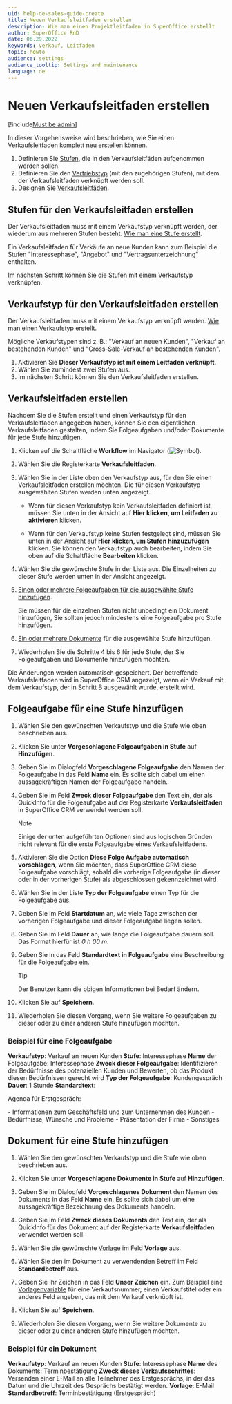 ```yaml
---
uid: help-de-sales-guide-create
title: Neuen Verkaufsleitfaden erstellen
description: Wie man einen Projektleitfaden in SuperOffice erstellt
author: SuperOffice RnD
date: 06.29.2022
keywords: Verkauf, Leitfaden
topic: howto
audience: settings
audience_tooltip: Settings and maintenance
language: de
---
```


# Neuen Verkaufsleitfaden erstellen

[!include[Must be admin](../../../learn/includes/req-admin.md)]

In dieser Vorgehensweise wird beschrieben, wie Sie einen Verkaufsleitfaden komplett neu erstellen können.

1. Definieren Sie [Stufen](#create-stages), die in den Verkaufsleitfäden aufgenommen werden sollen.
2. Definieren Sie den [Vertriebstyp](#create-type) (mit den zugehörigen Stufen), mit dem der Verkaufsleitfaden verknüpft werden soll.
3. Designen Sie [Verkaufsleitfäden](#create-guide).

## <a id="create-stages" />Stufen für den Verkaufsleitfaden erstellen

Der Verkaufsleitfaden muss mit einem Verkaufstyp verknüpft werden, der wiederum aus mehreren Stufen besteht. [Wie man eine Stufe erstellt][2].

Ein Verkaufsleitfaden für Verkäufe an neue Kunden kann zum Beispiel die Stufen "Interessephase", "Angebot" und "Vertragsunterzeichnung" enthalten.

Im nächsten Schritt können Sie die Stufen mit einem Verkaufstyp verknüpfen.

## <a id="create-type" />Verkaufstyp für den Verkaufsleitfaden erstellen

Der Verkaufsleitfaden muss mit einem Verkaufstyp verknüpft werden. [Wie man einen Verkaufstyp erstellt][3].

Mögliche Verkaufstypen sind z. B.: "Verkauf an neuen Kunden", "Verkauf an bestehenden Kunden" und "Cross-Sale-Verkauf an bestehenden Kunden".

1. Aktivieren Sie **Dieser Verkaufstyp ist mit einem Leitfaden verknüpft**.
1. Wählen Sie zumindest zwei Stufen aus.
1. Im nächsten Schritt können Sie den Verkaufsleitfaden erstellen.

## <a id="create-guide" />Verkaufsleitfaden erstellen

Nachdem Sie die Stufen erstellt und einen Verkaufstyp für den Verkaufsleitfaden angegeben haben, können Sie den eigentlichen Verkaufsleitfaden gestalten, indem Sie Folgeaufgaben und/oder Dokumente für jede Stufe hinzufügen.

1. Klicken auf die Schaltfläche **Workflow** im Navigator (![Symbol][img1]).

2. Wählen Sie die Registerkarte **Verkaufsleitfaden**.

3. Wählen Sie in der Liste oben den Verkaufstyp aus, für den Sie einen Verkaufsleitfaden erstellen möchten. Die für diesen Verkaufstyp ausgewählten Stufen werden unten angezeigt.

    * Wenn für diesen Verkaufstyp kein Verkaufsleitfaden definiert ist, müssen Sie unten in der Ansicht auf **Hier klicken, um Leitfaden zu aktivieren** klicken.

    * Wenn für den Verkaufstyp keine Stufen festgelegt sind, müssen Sie unten in der Ansicht auf **Hier klicken, um Stufen hinzuzufügen** klicken. Sie können den Verkaufstyp auch bearbeiten, indem Sie oben auf die Schaltfläche **Bearbeiten** klicken.

4. Wählen Sie die gewünschte Stufe in der Liste aus. Die Einzelheiten zu dieser Stufe werden unten in der Ansicht angezeigt.

5. [Einen oder mehrere Folgeaufgaben für die ausgewählte Stufe hinzufügen](#add-fo-stage).

    Sie müssen für die einzelnen Stufen nicht unbedingt ein Dokument hinzufügen, Sie sollten jedoch mindestens eine Folgeaufgabe pro Stufe hinzufügen.

6. [Ein oder mehrere Dokumente](#add-doc-stage) für die ausgewählte Stufe hinzufügen.

7. Wiederholen Sie die Schritte 4 bis 6 für jede Stufe, der Sie Folgeaufgaben und Dokumente hinzufügen möchten.

Die Änderungen werden automatisch gespeichert. Der betreffende Verkaufsleitfaden wird in SuperOffice CRM angezeigt, wenn ein Verkauf mit dem Verkaufstyp, der in Schritt B ausgewählt wurde, erstellt wird.

## <a id="add-fo-stage" />Folgeaufgabe für eine Stufe hinzufügen

1. Wählen Sie den gewünschten Verkaufstyp und die Stufe wie oben beschrieben aus.

2. Klicken Sie unter **Vorgeschlagene Folgeaufgaben in Stufe** auf **Hinzufügen**.

3. Geben Sie im Dialogfeld **Vorgeschlagene Folgeaufgabe** den Namen der Folgeaufgabe in das Feld **Name** ein. Es sollte sich dabei um einen aussagekräftigen Namen der Folgeaufgabe handeln.

4. Geben Sie im Feld **Zweck dieser Folgeaufgabe** den Text ein, der als QuickInfo für die Folgeaufgabe auf der Registerkarte **Verkaufsleitfaden** in SuperOffice CRM verwendet werden soll.

    > [!NOTE]
    > Einige der unten aufgeführten Optionen sind aus logischen Gründen nicht relevant für die erste Folgeaufgabe eines Verkaufsleitfadens.

5. Aktivieren Sie die Option **Diese Folge Aufgabe automatisch vorschlagen**, wenn Sie möchten, dass SuperOffice CRM diese Folgeaufgabe vorschlägt, sobald die vorherige Folgeaufgabe (in dieser oder in der vorherigen Stufe) als abgeschlossen gekennzeichnet wird.

6. Wählen Sie in der Liste **Typ der Folgeaufgabe** einen Typ für die Folgeaufgabe aus.

7. Geben Sie im Feld **Startdatum** an, wie viele Tage zwischen der vorherigen Folgeaufgabe und dieser Folgeaufgabe liegen sollen.

8. Geben Sie im Feld **Dauer** an, wie lange die Folgeaufgabe dauern soll. Das Format hierfür ist *0 h 00 m*.

9. Geben Sie in das Feld **Standardtext in Folgeaufgabe** eine Beschreibung für die Folgeaufgabe ein.

    > [!TIP]
    > Der Benutzer kann die obigen Informationen bei Bedarf ändern.

10. Klicken Sie auf **Speichern**.

11. Wiederholen Sie diesen Vorgang, wenn Sie weitere Folgeaufgaben zu dieser oder zu einer anderen Stufe hinzufügen möchten.

### Beispiel für eine Folgeaufgabe

**Verkaufstyp**: Verkauf an neuen Kunden
**Stufe**: Interessephase
**Name** der Folgeaufgabe: Interessephase
**Zweck dieser Folgeaufgabe**: Identifizieren der Bedürfnisse des potenziellen Kunden und Bewerten, ob das Produkt diesen Bedürfnissen gerecht wird
**Typ der Folgeaufgabe**: Kundengespräch
**Dauer**: 1 Stunde
**Standardtext**:

Agenda für Erstgespräch:

\- Informationen zum Geschäftsfeld und zum Unternehmen des Kunden
\- Bedürfnisse, Wünsche und Probleme
\- Präsentation der Firma
\- Sonstiges

## <a id="add-doc-stage" />Dokument für eine Stufe hinzufügen

1. Wählen Sie den gewünschten Verkaufstyp und die Stufe wie oben beschrieben aus.

2. Klicken Sie unter **Vorgeschlagene Dokumente in Stufe** auf **Hinzufügen**.

3. Geben Sie im Dialogfeld **Vorgeschlagenes Dokument** den Namen des Dokuments in das Feld **Name** ein. Es sollte sich dabei um eine aussagekräftige Bezeichnung des Dokuments handeln.

4. Geben Sie im Feld **Zweck dieses Dokuments** den Text ein, der als QuickInfo für das Dokument auf der Registerkarte **Verkaufsleitfaden** verwendet werden soll.

5. Wählen Sie die gewünschte [Vorlage][4] im Feld **Vorlage** aus.

6. Wählen Sie den im Dokument zu verwendenden Betreff im Feld **Standardbetreff** aus.

7. Geben Sie Ihr Zeichen in das Feld **Unser Zeichen** ein. Zum Beispiel eine [Vorlagenvariable][1] für eine Verkaufsnummer, einen Verkaufstitel oder ein anderes Feld angeben, das mit dem Verkauf verknüpft ist.

8. Klicken Sie auf **Speichern**.

9. Wiederholen Sie diesen Vorgang, wenn Sie weitere Dokumente zu dieser oder zu einer anderen Stufe hinzufügen möchten.

### Beispiel für ein Dokument

**Verkaufstyp**: Verkauf an neuen Kunden
**Stufe**: Interessephase
**Name** des Dokuments: Terminbestätigung
**Zweck dieses Verkaufsschrittes**: Versenden einer E-Mail an alle Teilnehmer des Erstgesprächs, in der das Datum und die Uhrzeit des Gesprächs bestätigt werden.
**Vorlage**: E-Mail
**Standardbetreff**: Terminbestätigung (Erstgespräch)

<!-- Referenced links -->
[1]: ../../../../en/document/templates/variables/for-sales.md
[2]: ../../../admin/lists/learn/sale-stage.md
[3]: ../../../admin/lists/learn/sale-type.md
[4]: ../../../document/templates/learn/index.md

<!-- Referenced images -->
[img1]: ../../../../../common/icons/nav-admin-workflow-active.png
